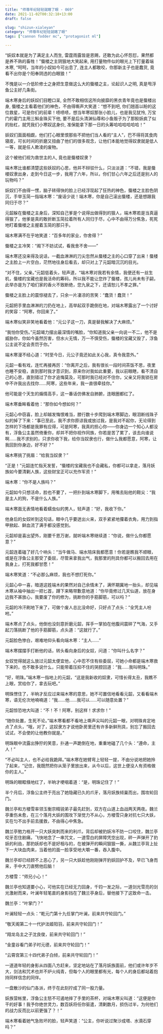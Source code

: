 ```yaml
---
title: "师尊年纪轻轻就瞎了眼 - 069"
date: 2021-11-02T00:32:18+13:00
draft: false

slug: "shizun-xialeyan"
category: "师尊年纪轻轻就瞎了眼"
tags: ["cannon fodder mc", "protagonist ml"]

---
```

“妖奴本就是为了满足主人而生, 雷霆雨露皆是恩赐，还敢为此心怀怨怼，果然都是养不熟的畜牲！”蜃楼之主阴狠地大笑起来, 用打量物件似的眼光上下打量着端木寒, “呵呵，当年的小奴如今可出息了, 连主人都敢咬，你那新主子也是蠢货, 竟看不出你是个阳奉阴违的白眼狼！”

不愧是以一介低阶修士之身把生意做这么大的蜃楼之主，论起识人之明, 真是甩浮鱼公主好几条街。

端木寒身后的妖奴们目瞪口呆, 全然不敢相信这所向披靡的黑衣青年竟也是蜃楼出身, 蜃楼之主看着他们的神色，不由得嘶声大笑道：“想不到吧, 你们翘首以盼的这位救星，可是你们的前辈！啧啧啧，想当年寒奴那张小脸儿，也是我见犹怜, 万宝门的霍门主用三斛金珠买下他, 要不是后头清渊仙尊和小鱼贩子为了那鲛妖疯了似的抬杠，就凭我们小寒奴这身价, 准保能拿下那一日的头筹哈哈哈哈哈哈！”

妖奴们面面相觑，他们打心眼里恨那些不把他们当人看的“主人”，巴不得将其食肉寝皮，可长时间的折磨又扭曲了他们的很多观念，让他们本能地觉得奴隶就是低人一等，就是任人欺凌的废物。

这个被他们视为救世主的人, 竟也是蜃楼奴隶？

端木寒比谁都清楚这些妖奴的心思，他并不辩驳什么，只淡淡道：“不错，我是蜃楼奴隶出身，走到今日这一步，我用了六年，所以，你们甘心六年之后还是别人的玩物吗？”

妖奴们不由得一愣，脑子转得快的脸上已经浮现起了狂热的神色，蜃楼之主脸色阴沉，手举玉简一指端木寒：“废话少说！端木寒，你是自己滚出蜃楼，还是想跟我同归于尽？”

元韶躲在蜃楼之主身后，深知自己爹是个说得出做得到的狠人，端木寒若是当真逼得狠了，他爹是真的敢折断玉简拉着所有人同归于尽，心中不由得万分焦急，死死地盯着蜃楼之主握着玉简的那只手。

端木寒满不在乎地笑道：“百多年的家业，你舍得？”

蜃楼之主冷笑：“阁下不妨试试，看我舍不舍——”

端木寒还没来得及说话，一截血淋淋的刀尖忽然从蜃楼之主的心口穿了出来！蜃楼之主脸上一片空白，茫然地往身后看去，却只对上了元韶暗沉沉的目光。

“对不住，父亲。”元韶低着头，轻声道，“端木寒对我若有余情，我便还有一丝生机，蜃楼的宝藏也是我活命的筹码，所以我不能让您炸了蜃楼，孩儿尚未有子嗣，此举亦是为了咱们家的香火不致断绝，您九泉之下，还请恕儿不孝之罪。”

蜃楼之主脸上的震惊褪去了，只余一片凄凉的苦笑：“蠢货！蠢货！”

元韶把手里血淋淋的刀扔在地上，高举起双手跪倒在地，对端木寒露出了一个讨好的笑容：“阿寒，你回来了。”

端木寒似笑非笑地看着他：“元公子这一刀，真是替我解决了大麻烦。”

“我怕你受伤。”元韶竭力摆出最深情的嘴脸，“你知道我父亲一向说一不二，他不是威胁你，你如今虽然厉害，但水火无情，万一不慎受伤，蜃楼的宝藏又毁了，浮鱼公主说不定会责罚于你。”

端木寒漫不经心道：“时至今日，元公子竟还如此关心我，真令我意外。”

元韶一看有戏，连忙再接再厉：“你离开之后，我有很长一段时间茶饭不思，夜里也睡不安稳，直到那时我才意识到，原来你对我如此重要，我以前眼瞎，看不清自己的心思，直到错过了你才追悔莫及，可那时我已经对不住你，父亲又将我锁在房中不许我出去找你……阿寒，这些年来，我一直很牵挂你。”

他可能是个天生的煽情高手，这一番话仿佛发自肺腑，连眼圈都红了。

端木寒垂眸看着他：“那你如今想如何？”

元韶心中窃喜，脸上却越发悔恨难当，膝行数十步爬到端木寒脚边，眼泪断线珠子似的掉了下来：“事已至此，我不求你原谅我或放过我，是我对不起你，无论得到怎样的下场都是我罪有应得，可是阿寒，我真的担心你——你身边一个知心人都没有，浮鱼公主虽然倚重你，却并不把你视作同族，你若是苦了累了，该去向谁说啊……我不求别的，只求你收下我，给你当奴隶也行，做什么我都愿意，阿寒，让我回到你身边，好不好？”

端木寒挑了挑眉：“给我当奴隶？”

“正是！”元韶连忙指天发誓，“蜃楼的宝藏我也不会藏私，你都可以拿走，落月妖族如今要清剿人族，这些财宝正可以充作军资！”

端木寒：“你不是人族吗？”

元韶如今只想活命，脸也不要了，一把扑到端木寒脚下，用嘴去贴他的鞋尖：“我是主人的狗，不是什么人族。”

端木寒面无表情地看着蠕虫似的男人，轻声道：“好，我收下你。”

他身后的女奴听到这句话，眼中几乎要迸出火来，双手紧紧地攥着衣角，用力到指甲掀起、鲜血流了满手都没感觉到。

元韶却是喜出望外，刚要千恩万谢，就听端木寒继续道：“你说，做什么你都愿意？”

元韶连着磕了好几个响头：“当牛做马、端水陪床我都愿意！你若是瞧我不顺眼，或是在浮鱼公主那受了委屈，尽管来拿我出气，我那里的刑具你都可以搬回去用在我身上，打死我都甘愿！”

端木寒笑道：“不必那么麻烦，我也不想打死你。”

元韶心中一喜，暗道这姓端木的果然对自己余情未了，满怀期冀地一抬头，却见端木寒从袖中抽出一把匕首，蹲下来略带歉意地道：“你毕竟修过几天仙道，放在身边我不甚放心，我要废了你的修为，挑断你的手筋脚筋，可以吗？”

元韶的冷汗刷地下来了，可做个废人总比没命好，只好点了点头：“全凭主人吩咐。”

端木寒点了点头，他倒也没刻意折磨元韶，挥手一掌拍在他腹间震碎了气海，又手起刀落挑断了他的手筋脚筋，点头道：“这就行了。”

元韶脸色惨白，艰难地仰头看向端木寒：“主人……”

端木寒摆摆手打断他的话，转头看向身后的女奴，问道：“你叫什么名字？”

女奴觉得就这么放过元韶太便宜他，心中忍不住有些委屈，可她小命都是端木寒救下来的，也不敢多说什么，只能带着压抑不住的哭腔回道：“我……我叫明珠。”

“好，明珠。”端木寒一指地上的元韶，“这是我新收的奴隶，可惜长得太丑，我瞧不上眼，赏给你了，拿去玩吧。”

明珠愣住了，半晌才反应过来端木寒的意思，她不可置信地看看元韶，又看看端木寒，语无伦次地喃喃道：“我……他……我可以……可以随意处置？”

元韶惊恐地大叫道：“不！不！阿寒，别这样！求求你！”

“随你处置，生死不论。”端木寒看都不看地上嘶声尖叫的元韶一眼，对明珠肯定地点了点头，“哦，对了，这奴隶方才说他卧房里还有许多新鲜刑具，别忘了搬回去试试，不会使的让他教你就是。”

明珠眼中流露出狰狞的笑意，扑通一声跪倒在地，重重地磕了几个头：“遵命，主人！”

“不必叫主人，也不必给我跪拜。”端木寒在她臂弯上轻轻一提，不由分说地把她拎了起来，“记住，我既然把你从笼子里放出来，从今以后，这世上便没人有资格做你的主人。”

明珠的眼眶倏地红了，半晌才哽咽着道：“是，明珠记住了！”

半个月后，浮鱼公主终于亮出了她隐藏已久的爪牙，落月妖族倾巢而出，围攻轮回门。

魏兰亭和方楼雪率领玉衡宗精锐弟子最先赶到，双方在山道上血战两天两夜。魏兰亭重伤未愈，在三个落月大妖的围攻下渐觉力不从心，方楼雪只身对抗七只大妖，实在匀不出手前去援救，不由得心中焦急。

魏兰亭勉力格开一只大妖突刺而来的利爪，背后却被豹妖冷不防一口咬住，魏兰亭咬牙忍住剧痛，飞快地念了一串咒文，一道雪白的屏障凭空出现，砰一声弹开了豹妖的利齿，那豹妖却也不是好相与的，在被弹开的瞬间狠狠一撕，从魏兰亭背上扯下一大块血肉来，当着他的面一脸享受地大嚼一番，吞入腹中。

魏兰亭却已经顾不上恶心了，另一只大妖趁他刚刚弹开豹妖回护不及，早已飞身而来，手中大刀直劈他后脑！

方楼雪：“师兄小心！”

魏兰亭也知道要小心，可他实在已经无力回身，千钧一发之际，一道剑光雪亮的剑光激射而来，叶澜年轻笔直的身影挡在了魏兰亭身后，替他接下了这致命一击。

魏兰亭：“叶掌门？”

叶澜轻轻一点头：“乾元门第十九任掌门叶澜，前来共守轮回门。”

“敬天阁第二十一代护法姬阳羽，前来共守轮回门！”

“翔龙岛主之子沈良俊，前来共守轮回门！”

“金童谷看门弟子时元德，前来共守轮回门！”

“云霄宫第三十四代弟子白倾，前来共守轮回门！”

一道道年轻的身影从四面八方赶来，坚定地站在了落月妖族面前，他们或许年岁不大，剑法和咒术也并不炉火纯青，但每个人的眼里都有光，每个人的身后都站着抱持同样信念的同伴。

一盘散沙的仙门各派，终于在此刻拧成了同一股力量。

妖族营帐里，浮鱼公主怒不可遏地摔了手里的茶杯，对端木寒尖叫道：“这便是你干的好事！我予你绝世灵力，数百妖将任你驱遣，清剿数月，损伤过半，为何他们的战力反而比以前更强了？！”

端木寒看着她气急败坏的脸，轻声笑道：“公主，你听说过聚沙成塔、水滴石穿吗？”
